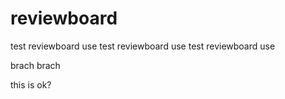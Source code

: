 # reviewboard
test reviewboard use
test reviewboard use
test reviewboard use

brach brach


this is ok?
